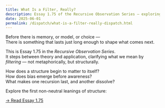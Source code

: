 ```yaml
---
title: What Is a Filter, Really?
description: Essay 1.75 of the Recursive Observation Series — exploring how structural filtering arises before mind or meaning.
date: 2025-06-01
permalink: /dispatch/what-is-a-filter-really-dispatch.html
---
```


Before there is memory, or model, or choice —  
There is something that lasts just long enough to shape what comes next.

This is Essay 1.75 in the *Recursive Observation Series*.  
It steps between theory and application, clarifying what we mean by *filtering* — not metaphorically, but structurally.

How does a structure begin to matter to itself?  
How does bias emerge before awareness?  
What makes one recursion last, and another dissolve?

Explore the first non-neutral leanings of structure:

[→ Read Essay 1.75](/dispatch/what-is-a-filter-really.html)
